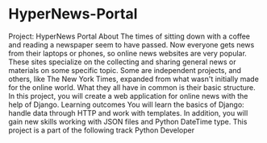 # HyperNews-Portal
 Project: HyperNews Portal  About The times of sitting down with a coffee and reading a newspaper seem to have passed. Now everyone gets news from their laptops or phones, so online news websites are very popular. These sites specialize on the collecting and sharing general news or materials on some specific topic. Some are independent projects, and others, like The New York Times, expanded from what wasn't initially made for the online world. What they all have in common is their basic structure. In this project, you will create a web application for online news with the help of Django. Learning outcomes You will learn the basics of Django: handle data through HTTP and work with templates. In addition, you will gain new skills working with JSON files and Python DateTime type. This project is a part of the following track Python Developer
